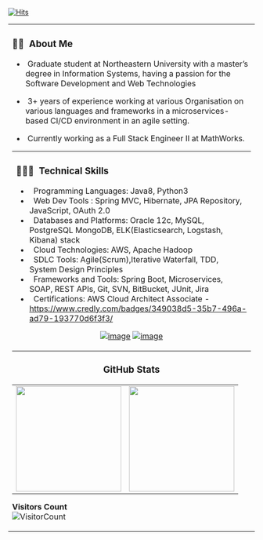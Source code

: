 
[![Hits](https://hits.seeyoufarm.com/api/count/incr/badge.svg?url=https%3A%2F%2Fgithub.com%2Frohit-khokle&count_bg=%2379C83D&title_bg=%23555555&icon=&icon_color=%23E7E7E7&title=hits&edge_flat=false)](https://hits.seeyoufarm.com)

<table width="200%"> 
  <tr>
    <td> <h3> 👨🏻‍ &nbsp;About Me </h3>


- &nbsp;Graduate student at Northeastern University with a master’s degree in Information Systems, 
       having a passion for the Software Development and Web Technologies 

- &nbsp;3+ years of experience working at various Organisation on various languages and 
        frameworks in a microservices-based CI/CD environment in an agile setting. 

- &nbsp;Currently working as a Full Stack Engineer II at MathWorks.

<table width="100%"> 
  <tr>
    <td> <h3> 👨🏻‍💻 &nbsp;Technical Skills </h3>

- &nbsp; Programming Languages: Java8, Python3
- &nbsp; Web Dev Tools : Spring MVC, Hibernate, JPA Repository, 
      JavaScript, OAuth 2.0
- &nbsp; Databases and Platforms: 
Oracle 12c, MySQL, PostgreSQL MongoDB, ELK(Elasticsearch, Logstash, Kibana) stack
- &nbsp; Cloud Technologies: AWS, Apache Hadoop
- &nbsp; SDLC Tools: Agile(Scrum),Iterative Waterfall, TDD, System Design Principles
- &nbsp; Frameworks and Tools: Spring Boot, Microservices, SOAP, REST APIs, Git, SVN, BitBucket, JUnit, Jira
- &nbsp; Certifications: AWS Cloud Architect Associate - https://www.credly.com/badges/349038d5-35b7-496a-ad79-193770d6f3f3/
      
      
<div align="center">

[![image](https://img.shields.io/badge/LinkedIn-0077B5?style=for-the-badge&logo=linkedin&logoColor=white)](https://www.linkedin.com/in/rohitkhokle/)
[![image](https://img.shields.io/badge/Gmail-D14836?style=for-the-badge&logo=gmail&logoColor=white)](mailto:rohitmkhokle@gmail.com)
  
</div>


</td>
  </tr>
</table>
<h3 align="center">  GitHub Stats</h3>
<table width="100%"> 
  <tr>
    <td><img height="215em" src="https://github-readme-stats-eight-theta.vercel.app/api?username=rohit-khokle&theme=vue&show_icons=true&include_all_commits=true&count_private=true"/></td>
    <td><img height="215em" src="https://github-readme-stats-eight-theta.vercel.app/api/top-langs/?username=rohit-khokle&theme=vue&layout=compact&exclude_lang=r"/></td>
  </tr>
</table>

**Visitors Count**  
![VisitorCount](https://profile-counter.glitch.me/{syedareehaquasar}/count.svg)
<!-- https://cdn4.iconfinder.com/data/icons/logos-and-brands/512/189_Kaggle_logo_logos-512 -->
